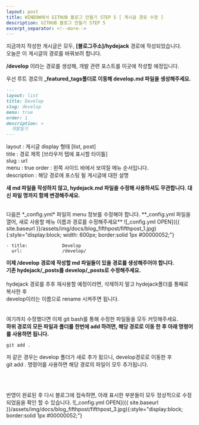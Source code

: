 ```yaml
---
layout: post
title: WINDOW에서 GITHUB 블로그 만들기 STEP 5 [ 게시글 경로 수정 ]
description: GITHUB 블로그 만들기 STEP 5
excerpt_separator: <!--more-->
---
```


지금까지 작성한 게시글은 모두, **[블로그주소]/hydejack** 경로에 작성되었습니다.  
오늘은 이 게시글의 경로를 바꿔보려 합니다.  

**/develop** 이라는 경로를 생성해, 개발 관련 포스트를 이곳에 작성할 예정입니다.  

우선 루트 경로의 **_featured_tags폴더로 이동해 develop.md 파일을 생성해주세요.**
~~~develop.md
---
layout: list
title: Develop
slug: develop
menu: true
order: 1
description: >
  개발일기
---
~~~

layout : 게시글 display 형태 [list, post]    
title : 경로 제목 [브라우저 탭에 표시할 타이틀]  
slug : url  
menu : true
order : 왼쪽 사이드 바에서 보여질 메뉴 순서입니다.  
description : 해당 경로에 포스팅 될 게시글에 대한 설명  

**새 md 파일을 작성하지 않고, hydejack.md 파일을 수정해 사용하셔도 무관합니다. 대신 파일 명까지 함께 변경해주세요.**  

<br>
다음은 *_config.yml* 파일의 menu 정보를 수정해야 합니다.  
**_config.yml 파일을 열어, 새로 사용할 메뉴 이름과 경로를 수정해주세요**
![_config.yml OPEN]({{ site.baseurl }}/assets/img/docs/blog_fifthpost/fifthpost_1.jpg){:style="display:block; width: 600px; border:solid 1px #00000052;"}

~~~
- title:             Develop
  url:               /develop/  
~~~

**이제 /develop 경로에 작성할 md 파일들이 있을 경로를 생성해주어야 합니다.**  
**기존 hydejack/_posts를 develop/_posts로 수정해주세요.**   
<br>
hydejack 경로를 추후 재사용할 예정이라면, 삭제하지 말고 hydejack폴더를 통째로 복사한 후  
develop이라는 이름으로 rename 시켜주면 됩니다.  
<br><br>
여기까지 수정했다면 이제 git bash를 통해 수정한 파일들을 모두 커밋해주세요.  
**하위 경로의 모든 파일과 폴더를 한번에 add 하려면, 해당 경로로 이동 한 후
아래 명령어를 사용하면 됩니다.**
~~~
git add .
~~~

저 같은 경우는 develop 폴더가 새로 추가 됬으니, develop경로로 이동한 후  
git add . 명령어를 사용하면 해당 경로의 파일이 모두 추가됩니다.  

<br><br>

반영이 완료된 후 다시 블로그에 접속하면, 아래 표시한 부분들이 모두 정상적으로 수정되었음을 확인 할 수 있습니다.
![_config.yml OPEN]({{ site.baseurl }}/assets/img/docs/blog_fifthpost/fifthpost_3.jpg){:style="display:block; border:solid 1px #00000052;"}
